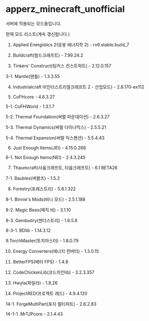 # apperz_minecraft_unofficial
서버에 적용되는 모드들입니다.

현재 모드 리스트(계속 갱신됩니다.)

1. Applied Energistics 2(응용 에너지학 2) - rv6.stable.build_7


2. Buildcraft(빌드크래프트) - 7.99.24.2


3. Tinkers' Construct(팅커스 컨스트럭트) - 2.12.0.157

3-1. Mantle(맨틀) - 1.3.3.55


4. Industrialcraft II(인더스트리얼크래프트 2 - 산업모드) - 2.8.170-ex112


5. CoFHcore - 4.6.3.27

5-1. CoFHWorld - 1.3.1.7

5-2. Thermal Foundation(써멀 파운데이션) - 2.6.3.27

5-3. Thermal Dynamics(써멀 다이나믹스) - 2.5.5.21

5-4. Thermal Expansion(써멀 익스펜션) - 5.5.4.43


6. Just Enough Items(JEI) - 4.15.0.268

6-1. Not Enough Items(NEI) - 2.4.3.245


7. Thaumcraft(사움크래프트, 타움크래프트) - 6.1 BETA26

7-1. Baubles(버블즈) - 1.5.2


8. Forestry(포레스트리) - 5.8.1.322

8-1. Binnie's Mods(비니 모드) - 2.5.1.188

8-2. Magic Bees(매직 비) - 3.1.10

8-3. Gendustry(젠더스트리) - 1.6.5.8

8-3-1. BDlib - 1.14.3.12


9.TorchMaster(토치마스터) - 1.8.0.79


10. Energy Converters(에너지 컨버터) - 1.3.0.15


11. BetterFPS(베터 FPS) - 1.4.8

12. CodeChickenLib(코드치킨lib) - 3.2.3.357


13. Hwyla(화일라) - 1.8.26


14. ProjectRED(프로젝트 레드) - 4.9.4.120

14-1. ForgeMultiPart(포지 멀티파트) - 2.6.2.83
  
14-1-1. MrTJPcore - 2.1.4.43

